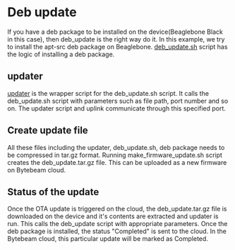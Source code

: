 # Deb update

If you have a deb package to be installed on the device(Beaglebone Black in this case),
then deb_update is the right way do it. In this example, we try to install the apt-src deb 
package on Beaglebone. [deb_update.sh](deb_update.sh) script has the logic of 
installing a deb package.

## updater
[updater](updater) is the wrapper script for the deb_update.sh script. It calls
the deb_update.sh script with parameters such as file path, port number and so on.
The updater script and uplink communicate through this specified port.

## Create update file
All these files including the updater, deb_update.sh, deb package needs to be compressed
in tar.gz format. Running make_firmware_update.sh script creates the deb_update.tar.gz file.
This can be uploaded as a new firmware on Bytebeam cloud.

## Status of the update
Once the OTA update is triggered on the cloud, the deb_update.tar.gz file is downloaded on
the device and it's contents are extracted and updater is run. This calls the deb_update
script with appropriate parameters. Once the deb package is installed, the status "Completed"
is sent to the cloud. In the Bytebeam cloud, this particular update will be marked as Completed.

